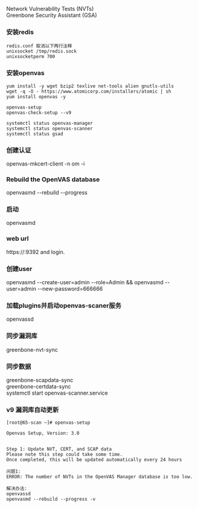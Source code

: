 Network Vulnerability Tests (NVTs)<br>
Greenbone Security Assistant (GSA)<br>

### 安装redis
```
redis.conf 取消以下两行注释
unixsocket /tmp/redis.sock
unixsocketperm 700
```

### 安装openvas
```
yum install -y wget bzip2 texlive net-tools alien gnutls-utils
wget -q -O - https://www.atomicorp.com/installers/atomic | sh
yum install openvas -y

openvas-setup
openvas-check-setup --v9

systemctl status openvas-manager
systemctl status openvas-scanner
systemctl status gsad

```

### 创建认证
openvas-mkcert-client -n om -i

### Rebuild the OpenVAS database
openvasmd --rebuild --progress

### 启动
openvasmd

### web url
https://<IP-ADDRESS>:9392 and login.


### 创建user  
openvasmd --create-user=admin --role=Admin && openvasmd --user=admin --new-password=666666 

### 加载plugins并启动openvas-scaner服务
openvassd                                 

### 同步漏洞库
greenbone-nvt-sync

### 同步数据
greenbone-scapdata-sync<br>
greenbone-certdata-sync<br>
systemctl start openvas-scanner.service

### v9 漏洞库自动更新
```
[root@65-scan ~]# openvas-setup

Openvas Setup, Version: 3.0


Step 1: Update NVT, CERT, and SCAP data
Please note this step could take some time.
Once completed, this will be updated automatically every 24 hours
```

```
问题1:
ERROR: The number of NVTs in the OpenVAS Manager database is too low.

解决办法:
openvassd
openvasmd --rebuild --progress -v
```
